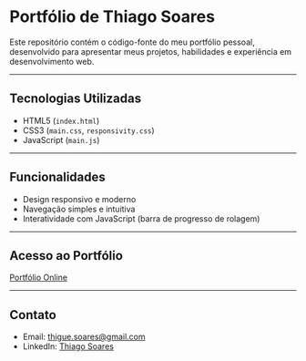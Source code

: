 # Portfólio de Thiago Soares  

Este repositório contém o código-fonte do meu portfólio pessoal, desenvolvido para apresentar meus projetos, habilidades e experiência em desenvolvimento web.  

---

## Tecnologias Utilizadas  
- HTML5 (`index.html`)  
- CSS3 (`main.css`, `responsivity.css`)  
- JavaScript (`main.js`)  

---

## Funcionalidades  
- Design responsivo e moderno  
- Navegação simples e intuitiva  
- Interatividade com JavaScript (barra de progresso de rolagem)  

---

## Acesso ao Portfólio  
[Portfólio Online](https://portfolio-mu-murex-19.vercel.app/)  

---

## Contato  
- Email: thigue.soares@gmail.com  
- LinkedIn: [Thiago Soares](https://www.linkedin.com/in/thiago-soares-274bb2271/)  
